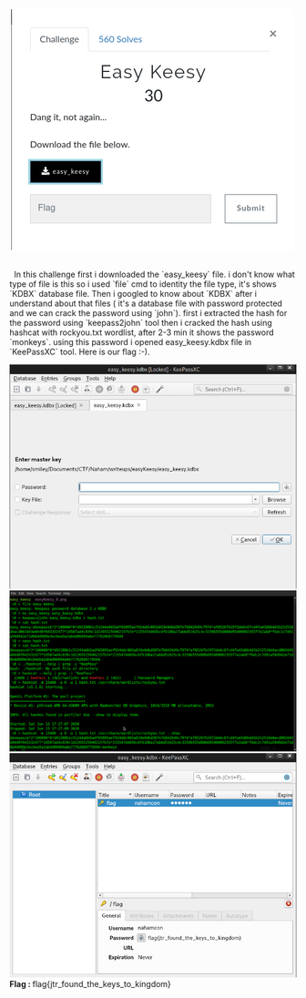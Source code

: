 <div align="center">
<img src="easyKeesy_0.png" alt="udmnxpdu"/>
</div>
<br />
<p>&nbsp;&nbsp;In this challenge first i downloaded the `easy_keesy` file. i don't know what type of file is this so i used `file` cmd to identity the file type, it's shows `KDBX` database file. Then i googled to know about `KDBX` after i understand about that files ( it's a database file with password protected and we can crack the password using `john`). first i extracted the hash for the password using `keepass2john` tool then i cracked the hash using hashcat with rockyou.txt wordlist, after 2-3 min it shows the password `monkeys`. using this password i opened easy_keesy.kdbx file in `KeePassXC` tool. Here is our flag :-). </p>
<img src="easyKeesy_1.png" alt="udmnxpdu"/> <br />
<img src="easyKeesy_2.png" alt="udmnxpdu"/> <br />
<img src="easyKeesy_3.png" alt="udmnxpdu"/> <br />
<b>Flag : </b>flag{jtr_found_the_keys_to_kingdom}
